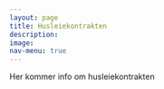 ```yaml
---
layout: page
title: Husleiekontrakten
description: 
image:
nav-menu: true
---
```


<p>Her kommer info om husleiekontrakten</p>